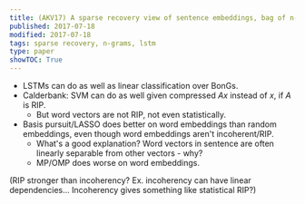 ```yaml
---
title: (AKV17) A sparse recovery view of sentence embeddings, bag of n-grams, and LSTMs
published: 2017-07-18
modified: 2017-07-18
tags: sparse recovery, n-grams, lstm
type: paper
showTOC: True
---
```


* LSTMs can do as well as linear classification over BonGs.
* Calderbank: SVM can do as well given compressed $Ax$ instead of $x$, if $A$ is RIP.
	* But word vectors are not RIP, not even statistically.
* Basis pursuit/LASSO does better on word embeddings than random embeddings, even though word embeddings aren't incoherent/RIP.
	* What's a good explanation? Word vectors in sentence are often linearly separable from other vectors - why?
	* MP/OMP does worse on word embeddings.

(RIP stronger than incoherency? Ex. incoherency can have linear dependencies... Incoherency gives something like statistical RIP?)
